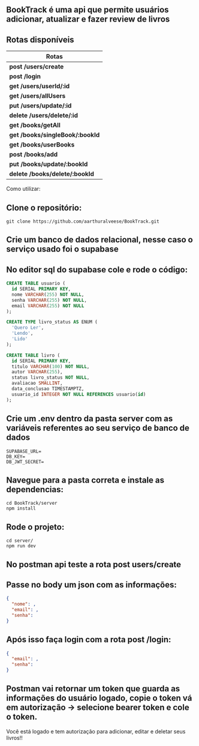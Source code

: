 ## BookTrack é uma api que permite usuários adicionar, atualizar e fazer review de livros

## Rotas disponíveis
| Rotas |
| ----- |
| **post /users/create**            |
| **post /login**                   |
| **get /users/userId/:id**         |
| **get /users/allUsers**           |
| **put /users/update/:id**         |
| **delete /users/delete/:id**      |
| **get /books/getAll**             |
| **get /books/singleBook/:bookId** |
| **get /books/userBooks**          |
| **post /books/add**               |
| **put /books/update/:bookId**     |  
| **delete /books/delete/:bookId**  |


Como utilizar:
## Clone o repositório:
```
git clone https://github.com/aarthuralveese/BookTrack.git
```

## Crie um banco de dados relacional, nesse caso o serviço usado foi o supabase
## No editor sql do supabase cole e rode o código:
```SQL
CREATE TABLE usuario (
  id SERIAL PRIMARY KEY,
  nome VARCHAR(255) NOT NULL,
  senha VARCHAR(255) NOT NULL,
  email VARCHAR(255) NOT NULL
);

CREATE TYPE livro_status AS ENUM (
  'Quero Ler',
  'Lendo',
  'Lido'
);

CREATE TABLE livro (
  id SERIAL PRIMARY KEY,
  titulo VARCHAR(100) NOT NULL,
  autor VARCHAR(255),
  status livro_status NOT NULL,
  avaliacao SMALLINT,
  data_conclusao TIMESTAMPTZ,
  usuario_id INTEGER NOT NULL REFERENCES usuario(id)
);
```
## Crie um .env dentro da pasta server com as variáveis referentes ao seu serviço de banco de dados
```
SUPABASE_URL=
DB_KEY=
DB_JWT_SECRET=
```

## Navegue para a pasta correta e instale as dependencias:
```
cd BookTrack/server
npm install
```

## Rode o projeto:
```
cd server/
npm run dev
```

## No postman api teste a rota post users/create
## Passe no body um json com as informações:
```json
{
  "nome": ,
  "email": ,
  "senha":
}
```
## Após isso faça login com a rota post /login:
```json
{
  "email": ,
  "senha":
}
```
## Postman vai retornar um token que guarda as informações do usuário logado, copie o token vá em autorização -> selecione bearer token e cole o token.
Você está logado e tem autorização para adicionar, editar e deletar seus livros!!
